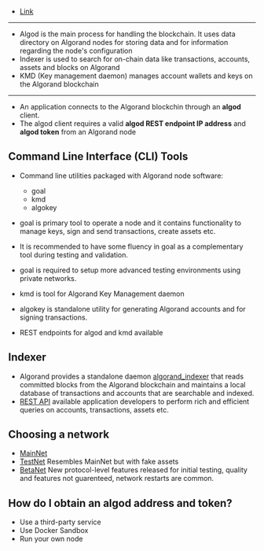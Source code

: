 - [Link](https://developer.algorand.org/docs/archive/build-apps/setup/)

---

- Algod is the main process for handling the blockchain. It uses data directory on Algorand nodes for storing data and for information regarding the node's configuration
- Indexer is used to search for on-chain data like transactions, accounts, assets and blocks on Algorand
- KMD (Key management daemon) manages account wallets and keys on the Algorand blockchain

---

- An application connects to the Algorand blockchin through an **algod** client.
- The algod client requires a valid **algod REST endpoint IP address** and **algod token** from an Algorand node

## Command Line Interface (CLI) Tools

- Command line utilities packaged with Algorand node software:

  - goal
  - kmd
  - algokey

- goal is primary tool to operate a node and it contains functionality to manage keys, sign and send transactions, create assets etc.
- It is recommended to have some fluency in goal as a complementary tool during testing and validation.
- goal is required to setup more advanced testing environments using private networks.

- kmd is tool for Algorand Key Management daemon
- algokey is standalone utility for generating Algorand accounts and for signing transactions.
- REST endpoints for algod and kmd available

## Indexer

- Algorand provides a standalone daemon [algorand_indexer](https://developer.algorand.org/docs/get-details/indexer/) that reads committed blocks from the Algorand blockchain and maintains a local database of transactions and accounts that are searchable and indexed.
- [REST API](https://developer.algorand.org/docs/rest-apis/indexer) available application developers to perform rich and efficient queries on accounts, transactions, assets etc.

## Choosing a network

- [MainNet](https://developer.algorand.org/docs/get-details/algorand-networks/mainnet)
- [TestNet](https://developer.algorand.org/docs/get-details/algorand-networks/testnet) Resembles MainNet but with fake assets
- [BetaNet](https://developer.algorand.org/docs/get-details/algorand-networks/betanet) New protocol-level features released for initial testing, quality and features not guarenteed, network restarts are common.

## How do I obtain an algod address and token?

- Use a third-party service
- Use Docker Sandbox
- Run your own node
